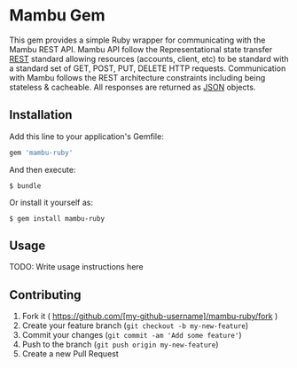 # Mambu Gem

This gem provides a simple Ruby wrapper for communicating with the Mambu REST API.
Mambu API follow the Representational state transfer [REST](http://en.wikipedia.org/wiki/Representational_state_transfer)
standard allowing resources (accounts, client, etc) to be standard with a standard
set of GET, POST, PUT, DELETE HTTP requests.
Communication with Mambu follows the REST architecture constraints including being
stateless & cacheable. All responses are returned as [JSON](http://en.wikipedia.org/wiki/JSON) objects.

## Installation

Add this line to your application's Gemfile:

```ruby
gem 'mambu-ruby'
```

And then execute:

    $ bundle

Or install it yourself as:

    $ gem install mambu-ruby

## Usage

TODO: Write usage instructions here

## Contributing

1. Fork it ( https://github.com/[my-github-username]/mambu-ruby/fork )
2. Create your feature branch (`git checkout -b my-new-feature`)
3. Commit your changes (`git commit -am 'Add some feature'`)
4. Push to the branch (`git push origin my-new-feature`)
5. Create a new Pull Request
